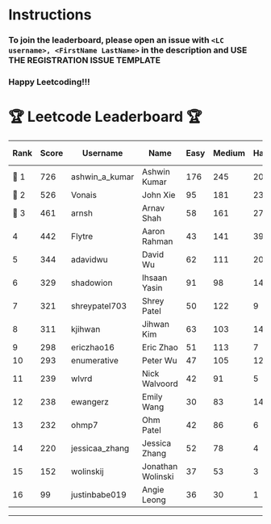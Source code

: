 # Instructions
### To join the leaderboard, please open an issue with `<LC username>, <FirstName LastName>` in the description and USE THE REGISTRATION ISSUE TEMPLATE
### Happy Leetcoding!!!


# 🏆 Leetcode Leaderboard 🏆

| Rank | Score | Username       | Name | Easy | Medium | Hard | Problems Solved |
|------|----------------|-----------------|-------------------|--------------|--------------|--------------|--------------|
| 🥇 1 | 726 | ashwin_a_kumar | Ashwin Kumar | 176 | 245 | 20 | 441 |
| 🥈 2 | 526 | Vonais | John Xie | 95 | 181 | 23 | 299 |
| 🥉 3 | 461 | arnsh | Arnav Shah | 58 | 161 | 27 | 246 |
| 4 | 442 | Flytre | Aaron Rahman | 43 | 141 | 39 | 223 |
| 5 | 344 | adavidwu | David Wu | 62 | 111 | 20 | 193 |
| 6 | 329 | shadowion | Ihsaan Yasin | 91 | 98 | 14 | 203 |
| 7 | 321 | shreypatel703 | Shrey Patel | 50 | 122 | 9 | 181 |
| 8 | 311 | kjihwan | Jihwan Kim | 63 | 103 | 14 | 180 |
| 9 | 298 | ericzhao16 | Eric Zhao | 51 | 113 | 7 | 171 |
| 10 | 293 | enumerative | Peter Wu | 47 | 105 | 12 | 164 |
| 11 | 239 | wlvrd | Nick Walvoord | 42 | 91 | 5 | 138 |
| 12 | 238 | ewangerz | Emily Wang | 30 | 83 | 14 | 127 |
| 13 | 232 | ohmp7 | Ohm Patel | 42 | 86 | 6 | 134 |
| 14 | 220 | jessicaa_zhang | Jessica Zhang | 52 | 78 | 4 | 134 |
| 15 | 152 | wolinskij | Jonathan Wolinski | 37 | 53 | 3 | 93 |
| 16 | 99 | justinbabe019 | Angie Leong | 36 | 30 | 1 | 67 |
---